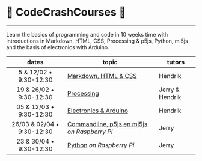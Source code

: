 # :rocket: CodeCrashCourses :new_moon_with_face:
___
Learn the basics of programming and code in 10 weeks time with introductions in Markdown, HTML, CSS, Processing &amp; p5js, Python, ml5js and the basis of electronics with Arduino.

dates | topic | tutors
 :---: | --- | ---
5 & 12/02 • 9:30-12:30| [Markdown, HTML & CSS](1_MD-HTML-CSS.md) | Hendrik
19 & 26/02 • 9:30-12:30 | [Processing](2_PROCESSING.md) | Jerry & Hendrik
05 & 12/03 • 9:30-12:30 | [Electronics & Arduino](3_ARDUINO.md) | Hendrik
26/03 & 02/04 • 9:30-12:30 |[Commandline, p5js en mj5js](4_CMD-P5JS-ML5JS.md) *on Raspberry Pi* | Jerry 
23 & 30/04 • 9:30-12:30 | [Python](5_Python.md)   *on Raspberry Pi*| Jerry
